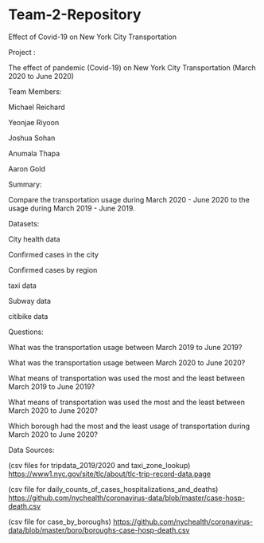 # Team-2-Repository
Effect of Covid-19 on New York City Transportation

Project :

The effect of pandemic (Covid-19) on New York City Transportation (March 2020 to June 2020)


Team Members: 

Michael Reichard

Yeonjae Riyoon

Joshua Sohan

Anumala Thapa

Aaron Gold


Summary:

Compare the transportation usage during March  2020 - June 2020 to the usage during March 2019 - June 2019. 
	
	
Datasets: 

City health data

Confirmed cases in the city

Confirmed cases by region

taxi data 

Subway data

citibike data


Questions: 

What was the transportation usage between March 2019 to June 2019?

What was the transportation usage between March 2020 to June 2020?

What means of transportation was used the most and the least between March 2019 to June 2019?

What means of transportation was used the most and the least between March 2020 to June 2020?

Which borough had the most and the least usage of transportation during March 2020 to June 2020?


Data Sources:

(csv files for tripdata_2019/2020 and taxi_zone_lookup)
https://www1.nyc.gov/site/tlc/about/tlc-trip-record-data.page

(csv file for daily_counts_of_cases_hospitalizations_and_deaths)
https://github.com/nychealth/coronavirus-data/blob/master/case-hosp-death.csv

(csv file for case_by_boroughs)
https://github.com/nychealth/coronavirus-data/blob/master/boro/boroughs-case-hosp-death.csv
